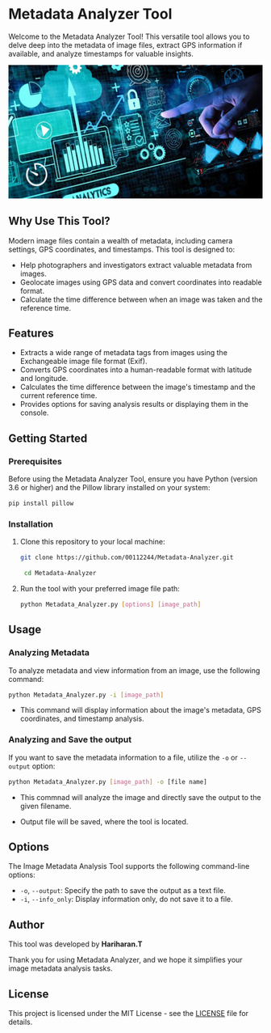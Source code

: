 # Metadata Analyzer Tool

Welcome to the Metadata Analyzer Tool! This versatile tool allows you to delve deep into the metadata of image files, extract GPS information if available, and analyze timestamps for valuable insights.

![Metadata Analyzer Tool](gif.jpg)

## Why Use This Tool?

Modern image files contain a wealth of metadata, including camera settings, GPS coordinates, and timestamps. This tool is designed to:

- Help photographers and investigators extract valuable metadata from images.
- Geolocate images using GPS data and convert coordinates into readable format.
- Calculate the time difference between when an image was taken and the reference time.

## Features

- Extracts a wide range of metadata tags from images using the Exchangeable image file format (Exif).
- Converts GPS coordinates into a human-readable format with latitude and longitude.
- Calculates the time difference between the image's timestamp and the current reference time.
- Provides options for saving analysis results or displaying them in the console.

## Getting Started

### Prerequisites

Before using the Metadata Analyzer Tool, ensure you have Python (version 3.6 or higher) and the Pillow library installed on your system:

```bash
pip install pillow
```

### Installation

1. Clone this repository to your local machine:

   ```bash
   git clone https://github.com/00112244/Metadata-Analyzer.git
   ```
   ```bash
    cd Metadata-Analyzer
   ``` 

2. Run the tool with your preferred image file path:

   ```bash
   python Metadata_Analyzer.py [options] [image_path]
   ```

## Usage

### Analyzing Metadata

To analyze metadata and view information from an image, use the following command:

```bash
python Metadata_Analyzer.py -i [image_path]
```

- This command will display information about the image's metadata, GPS coordinates, and timestamp analysis.

### Analyzing and Save the output

If you want to save the metadata information to a file, utilize the `-o` or `--output` option:

```bash
python Metadata_Analyzer.py [image_path] -o [file name]
```
- This commnad will analyze the image and directly save the output to the given filename.

- Output file will be saved, where the tool is located.

## Options

The Image Metadata Analysis Tool supports the following command-line options:

- `-o`, `--output`: Specify the path to save the output as a text file.
- `-i`, `--info_only`: Display information only, do not save it to a file.
      
## Author

This tool was developed by **Hariharan.T**

  Thank you for using Metadata Analyzer, and we hope it simplifies your image metadata analysis tasks.

## License

This project is licensed under the MIT License - see the [LICENSE](LICENSE) file for details.

